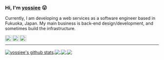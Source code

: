 ### Hi, I'm [yossiee](http://yossiee.com/about) :stuck_out_tongue_winking_eye:

Currently, I am developing a web services as a software engineer based in Fukuoka, Japan.
My main business is back-end design/development, and sometimes build the infrastructure.

<a href="https://twitter.com/yossiee_jp" target="_blank" rel="noopener">
  <img align="left" alt="yossiee | Twitter" width="21px" src="https://raw.githubusercontent.com/yossiee/yossiee/master/assets/twitter.svg" />
</a>
<a href="https://facebook.com/egashira.yoshimitsu" target="_blank" rel="noopener">
  <img align="left" alt="yoshimitsu egashira | Facebook" width="21px" src="https://raw.githubusercontent.com/yossiee/yossiee/master/assets/facebook.svg" />
</a>
<a href="https://www.linkedin.com/in/yossiee" target="_blank" rel="noopener">
  <img align="left" alt="yoshimitsu egashira | LinkdIn" width="21px" src="https://raw.githubusercontent.com/yossiee/yossiee/master/assets/linkedin.svg" />
</a>

<br />

<hr />

<a href="https://github.com/yossiee/yossiee">
  <img align="center" src="https://github-readme-stats.vercel.app/api?username=yossiee&show_icons=true&count_private=true&theme=tokyonight&include_all_commits=true&hide_title=true&hide=contribs&hide_border=true" alt="yossiee's github stats" />
</a>
<a href="https://github.com/yossiee/yossiee">
  <img align="center" src="https://github-readme-stats.vercel.app/api/top-langs/?username=yossiee&layout=compact&theme=tokyonight&hide_title=true&hide_border=true" />
</a>

<a href="https://github.com/yossiee/blog">
  <img align="center" src="https://github-readme-stats.vercel.app/api/pin/?username=yossiee&repo=blog&theme=tokyonight&hide_border=true&show_owner=true&cache_seconds=60" />
</a>
<a href="https://github.com/yossiee/97programmer">
  <img align="center" src="https://github-readme-stats.vercel.app/api/pin/?username=yossiee&repo=97programmer&theme=tokyonight&hide_border=true&show_owner=true&cache_seconds=60" />
</a>
